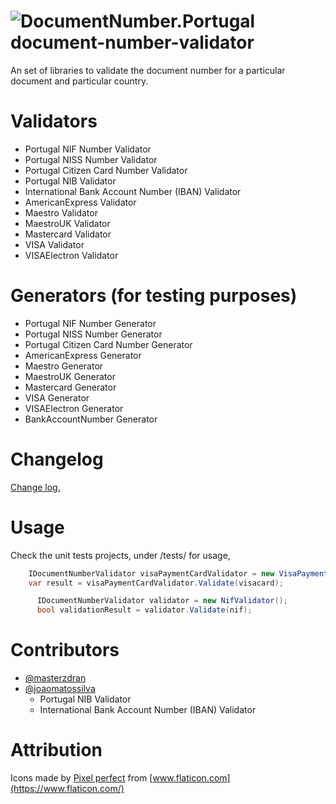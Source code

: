 
# ![DocumentNumber.Portugal](https://raw.githubusercontent.com/masterzdran/document-number-validator/develop/images/cards.64.png "document-number-validator") document-number-validator
An set of libraries to validate the document number for a particular document and particular country.

# Validators
* Portugal NIF Number Validator
* Portugal NISS Number Validator
* Portugal Citizen Card Number Validator
* Portugal NIB Validator
* International Bank Account Number (IBAN) Validator
* AmericanExpress Validator
* Maestro Validator
* MaestroUK Validator
* Mastercard Validator
* VISA Validator
* VISAElectron Validator

# Generators (for testing purposes)
* Portugal NIF Number Generator
* Portugal NISS Number Generator
* Portugal Citizen Card Number Generator
* AmericanExpress Generator
* Maestro Generator
* MaestroUK Generator
* Mastercard Generator
* VISA Generator
* VISAElectron Generator
* BankAccountNumber Generator
# Changelog
[Change log.](https://raw.githubusercontent.com/masterzdran/document-number-validator/develop/CHANGELOG.md)

# Usage
Check the unit tests projects, under /tests/ for usage, 
```csharp
    IDocumentNumberValidator visaPaymentCardValidator = new VisaPaymentCardValidator();
    var result = visaPaymentCardValidator.Validate(visacard);
```
```csharp
      IDocumentNumberValidator validator = new NifValidator();
      bool validationResult = validator.Validate(nif);
```

# Contributors
* [@masterzdran](https://github.com/masterzdran)
* [@joaomatossilva](https://github.com/joaomatossilva)
   * Portugal NIB Validator
   * International Bank Account Number (IBAN) Validator


# Attribution 
Icons made by [Pixel perfect](https://icon54.com/) from [www.flaticon.com](https://www.flaticon.com/)
